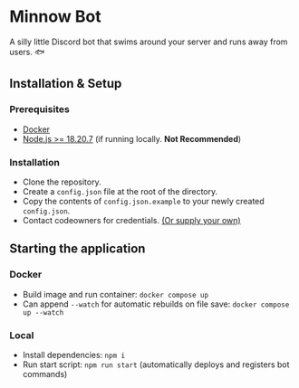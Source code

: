 # Minnow Bot

A silly little Discord bot that swims around your server and runs away from users. 🐟

## Installation & Setup

### Prerequisites

- [Docker](https://docs.docker.com/desktop/)
- [Node.js >= 18.20.7](https://nodejs.org/en/download) (if running locally. **Not Recommended**)

### Installation

- Clone the repository.
- Create a `config.json` file at the root of the directory.
- Copy the contents of `config.json.example` to your newly created `config.json`.
- Contact codeowners for credentials. [(Or supply your own)](https://discord.com/developers/docs/intro)

## Starting the application

### Docker

- Build image and run container: `docker compose up`
- Can append `--watch` for automatic rebuilds on file save: `docker compose up --watch`

### Local

- Install dependencies: `npm i`
- Run start script: `npm run start` (automatically deploys and registers bot commands)